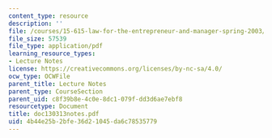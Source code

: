 ```yaml
---
content_type: resource
description: ''
file: /courses/15-615-law-for-the-entrepreneur-and-manager-spring-2003/4b44e25b2bfe36d21045da6c78535779_doc130313notes.pdf
file_size: 57539
file_type: application/pdf
learning_resource_types:
- Lecture Notes
license: https://creativecommons.org/licenses/by-nc-sa/4.0/
ocw_type: OCWFile
parent_title: Lecture Notes
parent_type: CourseSection
parent_uid: c8f39b8e-4c0e-8dc1-079f-dd3d6ae7ebf8
resourcetype: Document
title: doc130313notes.pdf
uid: 4b44e25b-2bfe-36d2-1045-da6c78535779
---
```

